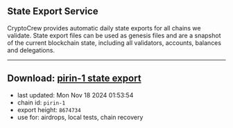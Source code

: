 ## State Export Service
CryptoCrew provides automatic daily state exports for all chains we validate. State export files can be used as genesis files and are a snapshot of the current blockchain state, including all validators, accounts, balances and delegations.

---
**Download: [pirin-1 state export](https://dl-eu2.ccvalidators.com/SERVICE/nolus/pirin-1_export_8674734.json)**
---

- last updated: Mon Nov 18 2024 01:53:54
- chain id: `pirin-1`
- export height: `8674734`
- use for: airdrops, local tests, chain recovery
